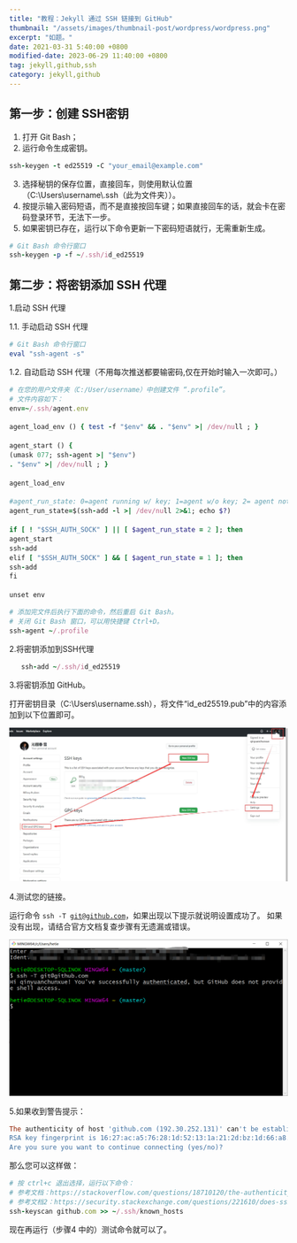 ```yaml
---
title: "教程：Jekyll 通过 SSH 链接到 GitHub"
thumbnail: "/assets/images/thumbnail-post/wordpress/wordpress.png"
excerpt: "如题。"
date: 2021-03-31 5:40:00 +0800
modified-date: 2023-06-29 11:40:00 +0800
tag: jekyll,github,ssh
category: jekyll,github
---
```



## 第一步：创建 SSH密钥

1. 打开 Git Bash；
2. 运行命令生成密钥。
```ruby
ssh-keygen -t ed25519 -C "your_email@example.com"
```
3. 选择秘钥的保存位置，直接回车，则使用默认位置（C:\Users\username\\.ssh（此为文件夹））。
4. 按提示输入密码短语，而不是直接按回车键；如果直接回车的话，就会卡在密码登录环节，无法下一步。
5. 如果密钥已存在，运行以下命令更新一下密码短语就行，无需重新生成。
```ruby
# Git Bash 命令行窗口
ssh-keygen -p -f ~/.ssh/id_ed25519
```



## 第二步：将密钥添加 SSH 代理

1.启动 SSH 代理

1.1. 手动启动 SSH 代理
```ruby
# Git Bash 命令行窗口
eval "ssh-agent -s"
```

1.2. 自动启动 SSH 代理（不用每次推送都要输密码,仅在开始时输入一次即可。） 
```ruby
# 在您的用户文件夹（C:/User/username）中创建文件 “.profile”。
# 文件内容如下：
env=~/.ssh/agent.env

agent_load_env () { test -f "$env" && . "$env" >| /dev/null ; }

agent_start () {
(umask 077; ssh-agent >| "$env")
. "$env" >| /dev/null ; }

agent_load_env

#agent_run_state: 0=agent running w/ key; 1=agent w/o key; 2= agent not running
agent_run_state=$(ssh-add -l >| /dev/null 2>&1; echo $?)

if [ ! "$SSH_AUTH_SOCK" ] || [ $agent_run_state = 2 ]; then
agent_start
ssh-add
elif [ "$SSH_AUTH_SOCK" ] && [ $agent_run_state = 1 ]; then
ssh-add
fi

unset env
```

```ruby
# 添加完文件后执行下面的命令，然后重启 Git Bash。
# 关闭 Git Bash 窗口，可以用快捷键 Ctrl+D。
ssh-agent ~/.profile
```

2.将密钥添加到SSH代理

```ruby
   ssh-add ~/.ssh/id_ed25519 
```

3.将密钥添加 GitHub。

打开密钥目录（C:\Users\username.ssh），将文件“id_ed25519.pub”中的内容添加到以下位置即可。

![密钥添加位置](/assets/images/thumbnail-post/jekyll/20200731/github-ssh-key-settings.jpg)

4.测试您的链接。

运行命令 <code>ssh -T git@github.com</code>，如果出现以下提示就说明设置成功了。 如果没有出现，请结合官方文档复查步骤有无遗漏或错误。

![设置成功的提示](/assets/images/thumbnail-post/jekyll/20200731/jekyll-set-up-ssh-successfully.png)

5.如果收到警告提示：

```ruby
The authenticity of host 'github.com (192.30.252.131)' can't be established. 
RSA key fingerprint is 16:27:ac:a5:76:28:1d:52:13:1a:21:2d:bz:1d:66:a8.
Are you sure you want to continue connecting (yes/no)?
```

那么您可以这样做：
```ruby
# 按 ctrl+c 退出选择，运行以下命令：
# 参考文档：https://stackoverflow.com/questions/18710120/the-authenticity-of-host-github-com-192-30-252-128-cant-be-established
# 参考文档2：https://security.stackexchange.com/questions/221610/does-ssh-keyscan-verify-the-legitimacy-of-the-hosts-it-scans/221614#221614
ssh-keyscan github.com >> ~/.ssh/known_hosts
```

现在再运行（步骤4 中的）测试命令就可以了。




